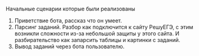 Начальные сценарии которые были реализованы
1) Приветствие бота, рассказ что он умеет.
2) Парсинг заданий. Разбор как подключится к сайту РешуЕГЭ, c этим возникли сложности из-за небольшой защиты у этого сайта. И разбирательство как запарсить таблицы и картинки с заданий.
3) Вывод заданий через бота пользователю. 
